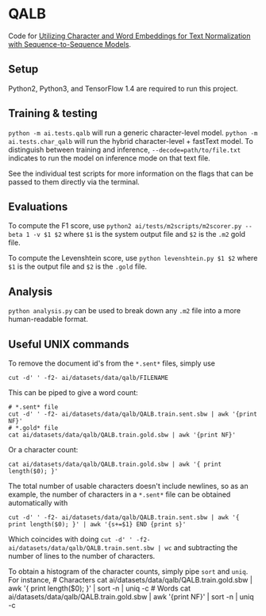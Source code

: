 # QALB

Code for [Utilizing Character and Word Embeddings for Text Normalization with Sequence-to-Sequence Models](https://www.aclweb.org/anthology/papers/D/D18/D18-1097/).

## Setup

Python2, Python3, and TensorFlow 1.4 are required to run this project.

## Training & testing

`python -m ai.tests.qalb` will run a generic character-level model. `python -m ai.tests.char_qalb` will run the hybrid character-level + fastText model. To distinguish between training and inference, `--decode=path/to/file.txt` indicates to run the model on inference mode on that text file.

See the individual test scripts for more information on the flags that can be passed to them directly via the terminal.

## Evaluations

To compute the F1 score, use `python2 ai/tests/m2scripts/m2scorer.py --beta 1 -v $1 $2` where `$1` is the system output file and `$2` is the `.m2` gold file.

To compute the Levenshtein score, use `python levenshtein.py $1 $2` where `$1` is the output file and `$2` is the `.gold` file.

## Analysis

`python analysis.py` can be used to break down any `.m2` file into a more human-readable format.

## Useful UNIX commands

To remove the document id's from the `*.sent*` files, simply use

	cut -d' ' -f2- ai/datasets/data/qalb/FILENAME

This can be piped to give a word count:

	# *.sent* file
	cut -d' ' -f2- ai/datasets/data/qalb/QALB.train.sent.sbw | awk '{print NF}'
	# *.gold* file
	cat ai/datasets/data/qalb/QALB.train.gold.sbw | awk '{print NF}'

Or a character count:

	cat ai/datasets/data/qalb/QALB.train.gold.sbw | awk '{ print length($0); }'

The total number of usable characters doesn't include newlines, so as an example, the number of characters in a `*.sent*` file can be obtained automatically with

	cut -d' ' -f2- ai/datasets/data/qalb/QALB.train.sent.sbw | awk '{ print length($0); }' | awk '{s+=$1} END {print s}'

Which coincides with doing `cut -d' ' -f2- ai/datasets/data/qalb/QALB.train.sent.sbw | wc` and subtracting the number of lines to the number of characters.

To obtain a histogram of the character counts, simply pipe `sort` and `uniq`. For instance,
	# Characters
	cat ai/datasets/data/qalb/QALB.train.gold.sbw | awk '{ print length($0); }' | sort -n | uniq -c
	# Words
	cat ai/datasets/data/qalb/QALB.train.gold.sbw | awk '{print NF}' | sort -n | uniq -c
